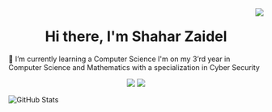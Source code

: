 <img align="right" src="https://visitor-badge.laobi.icu/badge?page_id=salesp07.salesp07" />


<h1 align="center"> Hi there, I'm Shahar Zaidel </h1>

  
  🌱 I’m currently learning a Computer Science
I'm on my 3’rd year in Computer Science and Mathematics with a specialization in Cyber Security

<div align="center"> 
  <a herf="mailto:shaharuli52@gmail.com">
    <img src="https://img.shields.io/badge/Gmail-D14836?style=for-the-badge&logo=gmail&logoColor=white" />
  </a>
  <a herf="https://www.linkedin.com/in/shahar-zaidel/" target="_blank"> 
    <img src="https://img.shields.io/badge/LinkedIn-0077B5?style=for-the-badge&logo=linkedin&logoColor=white" />
  </a>
  
  
</div>
  

  ![GitHub Stats](https://github-readme-stats.vercel.app/api?username=shahar143&theme=radical)
  
  


<!--
**shahar143/shahar143** is a ✨ _special_ ✨ repository because its `README.md` (this file) appears on your GitHub profile.

Here are some ideas to get you started:

- 🔭 I’m currently working on ...
- 🌱 I’m currently learning ...
- 👯 I’m looking to collaborate on ...
- 🤔 I’m looking for help with ...
- 💬 Ask me about ...
- 📫 How to reach me: ...
- 😄 Pronouns: ...
- ⚡ Fun fact: ...
-->

